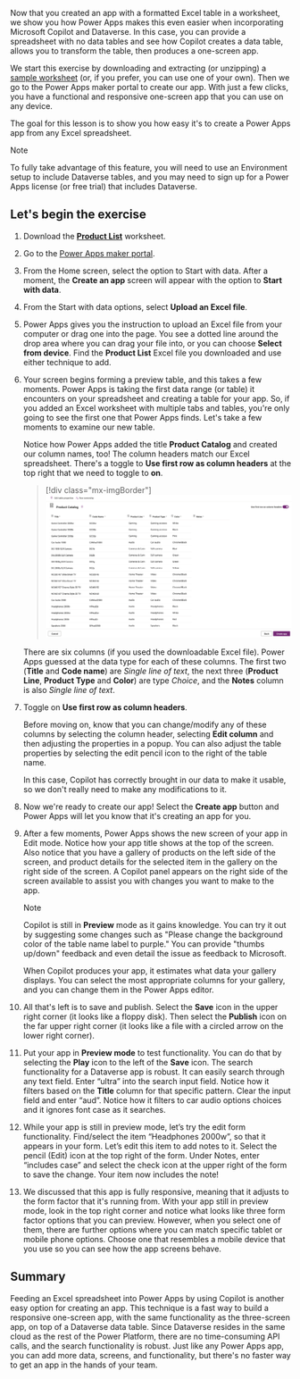Now that you created an app with a formatted Excel table in a worksheet, we show you how Power Apps makes this even easier when incorporating Microsoft Copilot and Dataverse. In this case, you can provide a spreadsheet with no data tables and see how Copilot creates a data table, allows you to transform the table, then produces a one-screen app.

We start this exercise by downloading and extracting (or unzipping) a [sample worksheet](https://github.com/MicrosoftDocs/mslearn-developer-tools-power-platform/raw/master/power-apps/copilot/ProductList.zip) (or, if you prefer, you can use one of your own). Then we go to the Power Apps maker portal to create our app. With just a few clicks, you have a functional and responsive one-screen app that you can use on any device.

The goal for this lesson is to show you how easy it's to create a Power Apps app from any Excel spreadsheet.

> [!NOTE]
> To fully take advantage of this feature, you will need to use an Environment setup to include Dataverse tables, and you may need to sign up for a Power Apps license (or free trial) that includes Dataverse.

## Let's begin the exercise

1. Download the [**Product List**](https://github.com/MicrosoftDocs/mslearn-developer-tools-power-platform/raw/master/power-apps/copilot/ProductList.zip) worksheet.

1. Go to the [Power Apps maker portal](https://make.powerapps.com/?azure-portal=true).

1. From the Home screen, select the option to Start with data. After a moment, the **Create an app** screen will appear with the option to **Start with data**.

1. From the Start with data options, select **Upload an Excel file**.

1. Power Apps gives you the instruction to upload an Excel file from your computer or drag one into the page. You see a dotted line around the drop area where you can drag your file into, or you can choose **Select from device**. Find the **Product List** Excel file you downloaded and use either technique to add.

1. Your screen begins forming a preview table, and this takes a few moments. Power Apps is taking the first data range (or table) it encounters on your spreadsheet and creating a table for your app. So, if you added an Excel worksheet with multiple tabs and tables, you're only going to see the first one that Power Apps finds. Let's take a few moments to examine our new table.

   Notice how Power Apps added the title **Product Catalog** and created our column names, too! The column headers match our Excel spreadsheet. There's a toggle to **Use first row as column headers** at the top right that we need to toggle to **on**.

     > [!div class="mx-imgBorder"]
   > [![Screenshot of the table preview.](../media/product-catalog-table.svg)](../media/product-catalog-table.svg#lightbox)

   There are six columns (if you used the downloadable Excel file). Power Apps guessed at the data type for each of these columns. The first two (**Title** and **Code name**) are *Single line of text*, the next three (**Product Line**, **Product Type** and **Color**) are type *Choice*, and the **Notes** column is also *Single line of text*.

1. Toggle on **Use first row as column headers**.

   Before moving on, know that you can change/modify any of these columns by selecting the column header, selecting **Edit column** and then adjusting the properties in a popup. You can also adjust the table properties by selecting the edit pencil icon to the right of the table name.

   In this case, Copilot has correctly brought in our data to make it usable, so we don't really need to make any modifications to it.

1. Now we're ready to create our app! Select the **Create app** button and Power Apps will let you know that it's creating an app for you.

1. After a few moments, Power Apps shows the new screen of your app in Edit mode. Notice how your app title shows at the top of the screen. Also notice that you have a gallery of products on the left side of the screen, and product details for the selected item in the gallery on the right side of the screen. A Copilot panel appears on the right side of the screen available to assist you with changes you want to make to the app.

   >[!NOTE]
   > Copilot is still in **Preview** mode as it gains knowledge. You can try it out by suggesting some changes such as "Please change the background color of the table name label to purple." You can provide "thumbs up/down" feedback and even detail the issue as feedback to Microsoft.

   When Copilot produces your app, it estimates what data your gallery displays. You can select the most appropriate columns for your gallery, and you can change them in the Power Apps editor.

1. All that's left is to save and publish. Select the **Save** icon in the upper right corner (it looks like a floppy disk). Then select the **Publish** icon on the far upper right corner (it looks like a file with a circled arrow on the lower right corner).

1. Put your app in **Preview mode** to test functionality. You can do that by selecting the **Play** icon to the left of the **Save** icon. The search functionality for a Dataverse app is robust. It can easily search through any text field. Enter “ultra” into the search input field. Notice how it filters based on the **Title** column for that specific pattern. Clear the input field and enter “aud”. Notice how it filters to car audio options choices and it ignores font case as it searches.

1. While your app is still in preview mode, let’s try the edit form functionality. Find/select the item “Headphones 2000w”, so that it appears in your form. Let’s edit this item to add notes to it. Select the pencil (Edit) icon at the top right of the form. Under Notes, enter “includes case” and select the check icon at the upper right of the form to save the change. Your item now includes the note!

1. We discussed that this app is fully responsive, meaning that it adjusts to the form factor that it's running from. With your app still in preview mode, look in the top right corner and notice what looks like three form factor options that you can preview. However, when you select one of them, there are further options where you can match specific tablet or mobile phone options. Choose one that resembles a mobile device that you use so you can see how the app screens behave.

## Summary

Feeding an Excel spreadsheet into Power Apps by using Copilot is another easy option for creating an app. This technique is a fast way to build a responsive one-screen app, with the same functionality as the three-screen app, on top of a Dataverse data table. Since Dataverse resides in the same cloud as the rest of the Power Platform, there are no time-consuming API calls, and the search functionality is robust. Just like any Power Apps app, you can add more data, screens, and functionality, but there's no faster way to get an app in the hands of your team.
